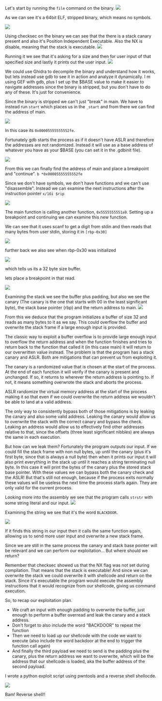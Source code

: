 Let's start by running the `file` command on the binary.
![](attachments/20241031193811.png)

As we can see it's a 64bit ELF, stripped binary, which means no symbols.

![](attachments/20241031193840.png)

Using checksec on the binary we can see that the there is a stack canary present and also it's Position Independent Executable.
Also the NX is disable, meaning that the stack is executable.
![](attachments/20241031120238.png)

Running it we see that it's asking for a size and then for user input of that specified size and lastly it prints out the user input.
![](attachments/20241031194336.png)

We could use Ghidra to decompile the binary and understand how it works, but lets instead use gdb to see it in action and analyze it dynamically. I m using GEF with gdb, plus I set up the $BASE value to make it easier to navigate addresses since the binary is stripped, but you don't have to do any of these. It's just for convenience.

Since the binary is stripped we can't just "break" in main. We have to instead run `start` which places us in the `_start` and from there we can find the address of main.

![](attachments/20241031194443.png)

In this case its `0x00005555555552fe`.

Fortunately gdb starts the process as if it doesn't have ASLR and therefore the addresses are not randomized. Instead it will use as a base address of whatever you have as your $BASE (you can set it in the .gdbinit file).

![](attachments/20241031194724.png)

From this we can finally find the address of main and place a breakpoint and "continue".
`b *0x00005555555552fe`

Since we don't have symbols, we don't have functions and we can't use "disassemble". Instead we can examine the next instructions after the instruction pointer `x/16i $rip`

![](attachments/20241031194933.png)

The main function is calling another function, `0x5555555551a9`. Setting up a breakpoint and continuing we can examine this new function.

We can see that it uses scanf to get a digit from stdin and then reads that many bytes from user stdin, storing it in `[rbp-0x30]`

![](attachments/20241031195112.png)

further back we also see when rbp-0x30 was initialized

![](attachments/20241031200043.png)

which tells us its a 32 byte size buffer.

lets place a breakpoint in that read.

![](attachments/20241031195303.png)

Examining the stack we see the buffer plus padding, but also we see the canary (The canary is the one that starts with 00 in the least significant byte), the stack base pointer (rbp) and the return address to main.
![](attachments/20241031195346.png)

From this we deduce that the program initializes a buffer of size 32 and reads as many bytes to it as we say. This could overflow the buffer and overwrite the stack frame if a large enough input is provided.

The classic way to exploit a buffer overflow is to provide large enough input to overflow the return address and when the function finishes and tries to return back to the function that called it (in this case main) it will return to our overwritten value instead.
The problem is that the program has a stack canary and ASLR. Both are mitigations that can prevent us from exploiting it.

The canary is a randomized value that is chosen at the start of the process. At the end of each function it will verify if the canary is present and unchanged. If so, it returns to wherever the return address is pointing to. If not, it means something overwrote the stack and aborts the process.

ASLR randomize the virtual memory address at the start of the process making it so that even if we could overwrite the return address we wouldn't be able to land at a valid address.

The only way to consistently bypass both of those mitigations is by leaking the canary and also some valid address.
Leaking the canary would allow us to overwrite the stack with the correct canary and bypass the check.
Leaking an address would allow us to effectively find other addresses relative to that, since the offsets (three least significant nibbles) are always the same in each execution. 

But how can we leak them? 
Fortunately the program outputs our input. If we could fill the stack frame with non null bytes, up until the canary (plus it's first byte, since that is always a null byte) then when it prints our input it will also print everything in the stack up until it reaches a string terminating null byte. In this case it will print the bytes of the canary plus the stored stack base pointer.
With these values we can bypass both the canary check and the ASLR! But that's still not enough, because if the process exits normally these values will be useless the next time the process starts again. They are only valid for the current process.

Looking more into the assembly we see that the program calls `strstr` with some string literal and our input.
![](attachments/20241031200336.png)


Examining the string we see that it's the word `BLACKDOOR`.

![](attachments/20241031200413.png)

If it finds this string in our input then it calls the same function again, allowing us to send more user input and overwrite a new stack frame.

Since we are still in the same process the canary and stack base pointer will be relevant and we can perform our exploitation... But where should we return?

Remember that checksec showed us that the NX flag was not set during compilation. That means that the stack is executable! And since we can overwrite the stack we could overwrite it with shellcode and return on the stack. Since it's executable the program would execute the assembly instructions that it would recognize from our shellcode, giving us command execution.


So, to recap our exploitation plan.
- We craft an input with enough padding to overwrite the buffer, just enough to perform a buffer overread and leak the canary and a stack address.
- Don't forget to also include the word "BACKDOOR" to repeat the function
- Then we need to load up our shellcode with the code we want to execute (also include the word backdoor at the end to trigger the function call again)
- And finally the third payload we need to send is the padding plus the canary, plus the return address we want to overwrite, which will be the address that our shellcode is loaded, aka the buffer address of the second payload.

I wrote a python exploit script using pwntools and a reverse shell shellocde.

![](attachments/20241031202716.png)

Bam! Reverse shell!!
